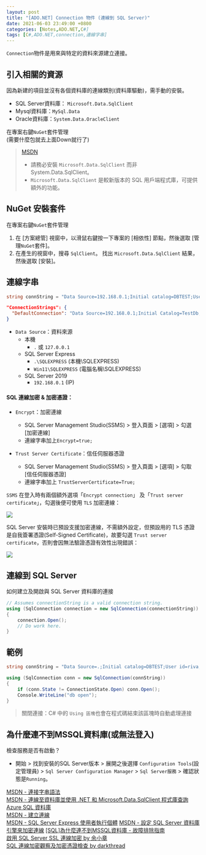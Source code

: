 ```yaml
---
layout: post
title: "[ADO.NET] Connection 物件 (連線到 SQL Server)"
date: 2021-06-03 23:49:00 +0800
categories: [Notes,ADO.NET,C#]
tags: [C#,ADO.NET,connection,連線字串]
---
```


`Connection`物件是用來與特定的資料來源建立連接。

## 引​入相關的資源

因為新建的項目並沒有各個資料庫的連線類別(資料庫驅動)，需手動的安裝。   

- SQL Server資料庫： `Microsoft.Data.SqlClient`
- Mysql資料庫：`MySql.Data`
- Oracle資料庫：`System.Data.OracleClient`

在專案右鍵`NuGet`套件管理       
(需要什麼包就去上面Down就行了)


> [MSDN](https://learn.microsoft.com/zh-tw/azure/azure-sql/database/azure-sql-dotnet-quickstart?view=azuresql&tabs=visual-studio%2Cpasswordless%2Cservice-connector%2Cportal)
> - 請務必安裝 `Microsoft.Data.SqlClient` 而非 System.Data.SqlClient。        
> - `Microsoft.Data.SqlClient` 是較新版本的 SQL 用戶端程式庫，可提供額外的功能。

## NuGet 安裝套件

在專案右鍵`NuGet`套件管理

1. 在 [方案總管] 視窗中，以滑鼠右鍵按一下專案的 [相依性] 節點，然後選取 [管理`NuGet`套件]。
2. 在產生的視窗中，搜尋 `SqlClient`。 找出 `Microsoft.Data.SqlClient` 結果，然後選取 [安裝]。


## 連線字串

```c#
string connString = "Data Source=192.168.0.1;Initial catalog=DBTEST;User id=riva;Password=1234;Encrypt=true;TrustServerCertificate=True;"
```

```json
"ConnectionStrings": {
  "DefaultConnection": "Data Source=192.168.0.1;Initial Catalog=TestDb;User ID=riva;Password=1234;Encrypt=true;TrustServerCertificate=True;"
}
```

- `Data Source`：資料來源
    - 本機
        - `.` 或 `127.0.0.1`
    - SQL Server Express
        - `.\SQLEXPRESS` (本機\SQLEXPRESS)
        - `Win11\SQLEXPRESS` (電腦名稱\SQLEXPRESS)
    - SQL Server 2019
        - `192.168.0.1` (IP)


#### SQL 連線加密 & 加密憑證：

- `Encrypt`：加密連線
    - SQL Server Management Studio(SSMS) > 登入頁面 > [選項] > 勾選 [加密連線]
    - 連線字串加上`Encrypt=true;`       

- `Trust Server Certificate`：信任伺服器憑證
    - SQL Server Management Studio(SSMS) > 登入頁面 > [選項] > 勾取  [信任伺服器憑證]
    - 連線字串加上 `TrustServerCertificate=True;` 


`SSMS` 在登入時有兩個額外選項「`Encrypt connection`」 及「`Trust server certificate`」，勾選後便可使用 `TLS` 加密連線：

[![](https://blog.darkthread.net/Posts/files/Fig1_637645049129082748.png)](https://blog.darkthread.net/Posts/files/Fig1_637645049129082748.png)     


SQL Server 安裝時已預設支援加密連線，不需額外設定，但預設用的 TLS 憑證是自我簽署憑證(Self-Signed Certificate)，故要勾選 `Trust server certificate`，否則會因無法驗證憑證有效性出現錯誤：      


[![](https://blog.darkthread.net/Posts/files/Fig2_637645049129757546.png)](https://blog.darkthread.net/Posts/files/Fig2_637645049129757546.png)


## 連線到 SQL Server

如何建立及開啟與 SQL Server 資料庫的連接

```c#
// Assumes connectionString is a valid connection string.  
using (SqlConnection connection = new SqlConnection(connectionString))  
{  
    connection.Open();  
    // Do work here.  
}
```


## 範例

```c#
string connString = "Data Source=.;Initial catalog=DBTEST;User id=riva;Password=1234;Trust Server Certificate=True";

using (SqlConnection conn = new SqlConnection(connString))
{
    if (conn.State != ConnectionState.Open) conn.Open();
    Console.WriteLine("db open");
}
```

> 關閉連接：C# 中的 `Using 區塊`也會在程式碼結束該區塊時自動處理連接


## 為什麼連不到MSSQL資料庫(或無法登入)

檢查服務是否有啟動？      

- 開始 > 找到安裝的SQL Server版本 > 展開之後選擇 `Configuration Tools`(設定管理員) > `Sql Server Configuration Manager` > `Sql Server服務` > 確認狀態是`Running`。


        

[MSDN - 連接字串語法](https://learn.microsoft.com/zh-tw/sql/connect/ado-net/connection-string-syntax?view=sql-server-ver16)     
[MSDN - 連線至資料庫並使用 .NET 和 Microsoft.Data.SqlClient 程式庫查詢 Azure SQL 資料庫](https://learn.microsoft.com/zh-tw/azure/azure-sql/database/azure-sql-dotnet-quickstart?view=azuresql&tabs=visual-studio%2Cpasswordless%2Cservice-connector%2Cportal)     
[MSDN - 建立連線](https://learn.microsoft.com/zh-tw/dotnet/framework/data/adonet/establishing-the-connection)   
[MSDN - SQL Server Express 使用者執行個體](https://learn.microsoft.com/zh-tw/dotnet/framework/data/adonet/sql/sql-server-express-user-instances)
[MSDN - 設定 SQL Server 資料庫引擎來加密連線](https://learn.microsoft.com/zh-tw/sql/database-engine/configure-windows/configure-sql-server-encryption?view=sql-server-2017&ranMID=24542&ranEAID=je6NUbpObpQ&ranSiteID=je6NUbpObpQ-mn8Hq2SM7S9SLSBGAI5MfA&epi=je6NUbpObpQ-mn8Hq2SM7S9SLSBGAI5MfA&irgwc=1&OCID=AIDcmm549zy227_aff_7593_1243925&tduid=(ir__2qoas2sogkkfaxbmc3jolugtu22xdrgwu1bns9za00)(7593)(1243925)(je6NUbpObpQ-mn8Hq2SM7S9SLSBGAI5MfA)()&irclickid=_2qoas2sogkkfaxbmc3jolugtu22xdrgwu1bns9za00)     
[[SQL]為什麼連不到MSSQL資料庫 - 故障排除指南](https://blog.alantsai.net/posts/2017/11/sql-troubleshooting-guide-mssql-connection-problem)     
[啟用 SQL Server SSL 連線加密  by 余小章](https://dotblogs.azurewebsites.net/yc421206/2019/05/23/enable_sql_server_ssl_connection_encrypt)     
[SQL 連線加密觀察及加密憑證檢查  by darkthread](https://blog.darkthread.net/blog/view-sql-encrypt-certificate/)

